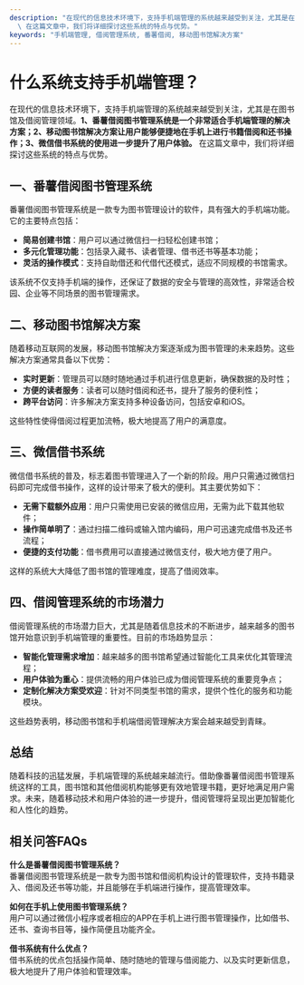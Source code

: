 ```yaml
---
description: "在现代的信息技术环境下，支持手机端管理的系统越来越受到关注，尤其是在图书馆及借阅管理领域。**1、番薯借阅图书管理系统是一个非常适合手机端管理的解决方案；2、移动图书馆解决方案让用户能够便捷地在手机上进行书籍借阅和还书操作；3、微信借书系统的使用进一步提升了用户体验。**\
  \ 在这篇文章中，我们将详细探讨这些系统的特点与优势。"
keywords: "手机端管理, 借阅管理系统, 番薯借阅, 移动图书馆解决方案"
---
```

# 什么系统支持手机端管理？

在现代的信息技术环境下，支持手机端管理的系统越来越受到关注，尤其是在图书馆及借阅管理领域。**1、番薯借阅图书管理系统是一个非常适合手机端管理的解决方案；2、移动图书馆解决方案让用户能够便捷地在手机上进行书籍借阅和还书操作；3、微信借书系统的使用进一步提升了用户体验。** 在这篇文章中，我们将详细探讨这些系统的特点与优势。

## **一、番薯借阅图书管理系统**

番薯借阅图书管理系统是一款专为图书管理设计的软件，具有强大的手机端功能。它的主要特点包括：

- **简易创建书馆**：用户可以通过微信扫一扫轻松创建书馆；
- **多元化管理功能**：包括录入藏书、读者管理、借书还书等基本功能；
- **灵活的操作模式**：支持自助借还和代借代还模式，适应不同规模的书馆需求。

该系统不仅支持手机端的操作，还保证了数据的安全与管理的高效性，非常适合校园、企业等不同场景的图书管理需求。

## **二、移动图书馆解决方案**

随着移动互联网的发展，移动图书馆解决方案逐渐成为图书管理的未来趋势。这些解决方案通常具备以下优势：

- **实时更新**：管理员可以随时随地通过手机进行信息更新，确保数据的及时性；
- **方便的读者服务**：读者可以随时借阅和还书，提升了服务的便利性；
- **跨平台访问**：许多解决方案支持多种设备访问，包括安卓和iOS。

这些特性使得借阅过程更加流畅，极大地提高了用户的满意度。

## **三、微信借书系统**

微信借书系统的普及，标志着图书管理进入了一个新的阶段。用户只需通过微信扫码即可完成借书操作，这样的设计带来了极大的便利。其主要优势如下：

- **无需下载额外应用**：用户只需使用已安装的微信应用，无需为此下载其他软件；
- **操作简单明了**：通过扫描二维码或输入馆内编码，用户可迅速完成借书及还书流程；
- **便捷的支付功能**：借书费用可以直接通过微信支付，极大地方便了用户。

这样的系统大大降低了图书馆的管理难度，提高了借阅效率。

## **四、借阅管理系统的市场潜力**

借阅管理系统的市场潜力巨大，尤其是随着信息技术的不断进步，越来越多的图书馆开始意识到手机端管理的重要性。目前的市场趋势显示：

- **智能化管理需求增加**：越来越多的图书馆希望通过智能化工具来优化其管理流程；
- **用户体验为重心**：提供流畅的用户体验已成为借阅管理系统的重要竞争点；
- **定制化解决方案受欢迎**：针对不同类型书馆的需求，提供个性化的服务和功能模块。

这些趋势表明，移动图书馆和手机端借阅管理解决方案会越来越受到青睐。

## **总结**

随着科技的迅猛发展，手机端管理的系统越来越流行。借助像番薯借阅图书管理系统这样的工具，图书馆和其他借阅机构能够更有效地管理书籍，更好地满足用户需求。未来，随着移动技术和用户体验的进一步提升，借阅管理将呈现出更加智能化和人性化的趋势。

## 相关问答FAQs

**什么是番薯借阅图书管理系统？**  
番薯借阅图书管理系统是一款专为图书馆和借阅机构设计的管理软件，支持书籍录入、借阅及还书等功能，并且能够在手机端进行操作，提高管理效率。

**如何在手机上使用图书管理系统？**  
用户可以通过微信小程序或者相应的APP在手机上进行图书管理操作，比如借书、还书、查询书目等，操作简便且功能齐全。

**借书系统有什么优点？**  
借书系统的优点包括操作简单、随时随地的管理与借阅能力、以及实时更新信息，极大地提升了用户体验和管理效率。
